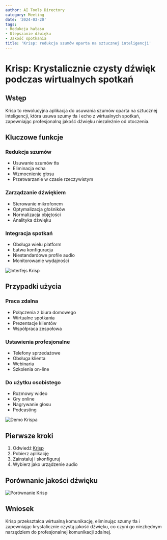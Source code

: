 ```yaml
---
author: AI Tools Directory
category: Meeting
date: '2024-03-20'
tags:
- Redukcja hałasu
- Ulepszanie dźwięku
- Jakość spotkania
title: 'Krisp: redukcja szumów oparta na sztucznej inteligencji'
---
```


# Krisp: Krystalicznie czysty dźwięk podczas wirtualnych spotkań

## Wstęp

Krisp to rewolucyjna aplikacja do usuwania szumów oparta na sztucznej inteligencji, która usuwa szumy tła i echo z wirtualnych spotkań, zapewniając profesjonalną jakość dźwięku niezależnie od otoczenia.

## Kluczowe funkcje

### Redukcja szumów
- Usuwanie szumów tła
- Eliminacja echa
- Wzmocnienie głosu
- Przetwarzanie w czasie rzeczywistym

### Zarządzanie dźwiękiem
- Sterowanie mikrofonem
- Optymalizacja głośników
- Normalizacja objętości
- Analityka dźwięku

### Integracja spotkań
- Obsługa wielu platform
- Łatwa konfiguracja
- Niestandardowe profile audio
- Monitorowanie wydajności

![Interfejs Krisp](/imgs/krisp/interface.jpg)

## Przypadki użycia

### Praca zdalna
- Połączenia z biura domowego
- Wirtualne spotkania
- Prezentacje klientów
- Współpraca zespołowa

### Ustawienia profesjonalne
- Telefony sprzedażowe
- Obsługa klienta
- Webinaria
- Szkolenia on-line

### Do użytku osobistego
- Rozmowy wideo
- Gry online
- Nagrywanie głosu
- Podcasting

![Demo Krispa](/imgs/krisp/demo.jpg)

## Pierwsze kroki

1. Odwiedź [Krisp](https://krisp.ai)
2. Pobierz aplikację
3. Zainstaluj i skonfiguruj
4. Wybierz jako urządzenie audio

## Porównanie jakości dźwięku

![Porównanie Krisp](/imgs/krisp/comparison.jpg)

## Wniosek

Krisp przekształca wirtualną komunikację, eliminując szumy tła i zapewniając krystalicznie czystą jakość dźwięku, co czyni go niezbędnym narzędziem do profesjonalnej komunikacji zdalnej.
